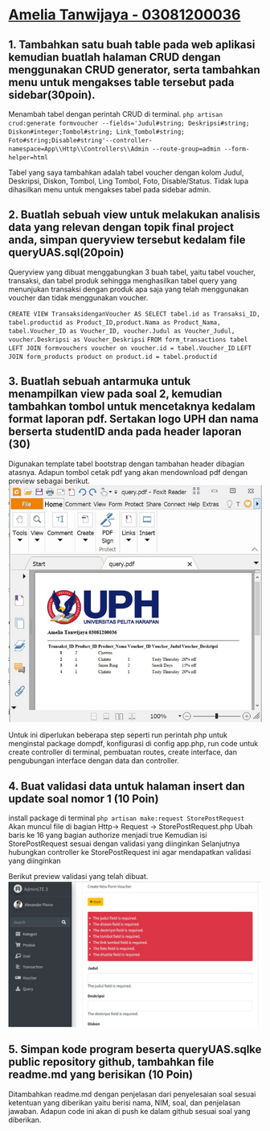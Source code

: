 # [Amelia Tanwijaya - 03081200036](https://startbootstrap.com/theme/agency)

## 1. Tambahkan satu buah table pada web aplikasi kemudian buatlah halaman CRUD dengan menggunakan CRUD generator, serta tambahkan menu untuk mengakses table tersebut pada sidebar(30poin). 

Menambah tabel dengan perintah CRUD di terminal. 
`php artisan crud:generate formvoucher --fields='Judul#string; Deskripsi#string; Diskon#integer;Tombol#string; Link_Tombol#string; Foto#string;Disable#string'--controller-namespace=App\\Http\\Controllers\\Admin --route-group=admin --form-helper=html`

Tabel yang saya tambahkan adalah tabel voucher dengan kolom Judul, Deskripsi, Diskon, Tombol, Ling Tombol, Foto, Disable/Status. Tidak lupa dihasilkan menu untuk mengakses tabel pada sidebar admin.

## 2. Buatlah sebuah view untuk melakukan analisis data yang relevan dengan topik final project anda, simpan queryview tersebut kedalam file queryUAS.sql(20poin)

Queryview yang dibuat menggabungkan 3 buah tabel, yaitu tabel voucher, transaksi, dan tabel produk sehingga menghasilkan tabel query yang menunjukan transaksi dengan produk apa saja yang telah menggunakan voucher dan tidak menggunakan voucher.

`CREATE VIEW TransaksidenganVoucher AS SELECT tabel.id as Transaksi_ID, tabel.productid as Product_ID,product.Nama as Product_Nama, tabel.Voucher_ID as Voucher_ID, voucher.Judul as Voucher_Judul, voucher.Deskripsi as Voucher_Deskripsi` 
`FROM form_transactions tabel` 
`LEFT JOIN formvouchers voucher on voucher.id = tabel.Voucher_ID` 
`LEFT JOIN form_products product on product.id = tabel.productid`

## 3. Buatlah sebuah antarmuka untuk menampilkan view pada soal 2, kemudian tambahkan tombol untuk mencetaknya kedalam format laporan pdf. Sertakan logo UPH dan nama berserta studentID anda pada header laporan (30)

Digunakan template tabel bootstrap dengan tambahan header dibagian atasnya.
Adapun tombol cetak pdf yang akan mendownload pdf dengan preview sebagai berikut.
![Gambar PDF](/public/images/pdf.jpg)

Untuk ini diperlukan beberapa step seperti run perintah php untuk menginstal package dompdf, konfigurasi di config app.php, run code untuk create controller di terminal, pembuatan routes, create interface, dan pengubungan interface dengan data dan controller.

## 4. Buat validasi data untuk halaman insert dan update soal nomor 1 (10 Poin)

install package di terminal `php artisan make:request StorePostRequest`
Akan muncul file di bagian Http-> Request -> StorePostRequest.php
Ubah baris ke 16 yang bagian authorize menjadi true
Kemudian isi StorePostRequest sesuai dengan validasi yang diinginkan
Selanjutnya hubungkan controller ke StorePostRequest ini agar mendapatkan validasi yang diinginkan

Berikut preview validasi yang telah dibuat.
![Gambar Validasi](/public/images/validation.jpg)

## 5. Simpan kode program beserta queryUAS.sqlke public repository github, tambahkan file readme.md yang berisikan (10 Poin)

Ditambahkan readme.md dengan penjelasan dari penyelesaian soal sesuai ketentuan yang diberikan yaitu berisi nama, NIM, soal, dan penjelasan jawaban. 
Adapun code ini akan di push ke dalam github sesuai soal yang diberikan.